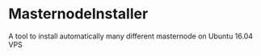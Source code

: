 # MasternodeInstaller
A tool to install automatically many different masternode on Ubuntu 16.04 VPS
